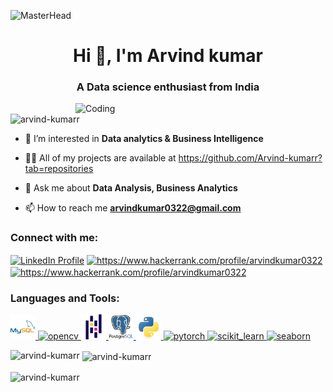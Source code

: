 ![MasterHead](https://camo.githubusercontent.com/f5a8ba4f28fe3ec8d5eb73dfa2303873b5d7122fb1ba08a5946e24d6c13e82c4/68747470733a2f2f6d656469612e6c6963646e2e636f6d2f646d732f696d6167652f4334443132415145536a37322d733567454b672f61727469636c652d636f7665725f696d6167652d736872696e6b5f3630305f323030302f302f313632363735333836373131303f653d3231343734383336343726763d6265746126743d4b6637594175775a74794347594c4e63682d4d676335654f432d376837754c5f646e424149677341465251)
<h1 align="center">Hi 👋, I'm Arvind kumar</h1>
<h3 align="center">A Data science enthusiast from India</h3>
<img align="right" alt="Coding" width="400" src="https://media.giphy.com/media/v1.Y2lkPTc5MGI3NjExcTl6ODVxemtmMjA3bnhycHFjaDdyMDUydDU4MHgxdjZ1eHV1d2ZlbSZlcD12MV9pbnRlcm5hbF9naWZfYnlfaWQmY3Q9Zw/3oKIPEqDGUULpEU0aQ/giphy.gif">

<p align="left"> <img src="https://komarev.com/ghpvc/?username=arvind-kumarr&label=Profile%20views&color=0e75b6&style=flat" alt="arvind-kumarr" /> </p>

- 🌱 I’m interested in **Data analytics & Business Intelligence**

- 👨‍💻 All of my projects are available at https://github.com/Arvind-kumarr?tab=repositories

- 💬 Ask me about **Data Analysis, Business Analytics**

- 📫 How to reach me **arvindkumar0322@gmail.com**

<h3 align="left">Connect with me:</h3>
<p align="left">
<a href="https://www.linkedin.com/in/arvind-kumar-22b405213/" target="blank"><img align="center" src="https://raw.githubusercontent.com/rahuldkjain/github-profile-readme-generator/master/src/images/icons/Social/linked-in-alt.svg" alt="LinkedIn Profile" height="30" width="40" /></a>
<a href="https://www.hackerrank.com/profile/arvindkumar0322" target="blank"><img align="center" src="https://raw.githubusercontent.com/rahuldkjain/github-profile-readme-generator/master/src/images/icons/Social/hackerrank.svg" alt="https://www.hackerrank.com/profile/arvindkumar0322" height="30" width="40" /></a>
<a href="https://www.novypro.com/profile_about/arvind-kumar" target="blank"><img align="center" src="https://leads.com.bd/wp-content/uploads/2022/07/c3dd704c81992b31070c472d338ba18e.png" alt="https://www.hackerrank.com/profile/arvindkumar0322" height="30" width="40" /></a>
</p>

<h3 align="left">Languages and Tools:</h3>
<p align="left"> <a href="https://www.mysql.com/" target="_blank" rel="noreferrer"> <img src="https://raw.githubusercontent.com/devicons/devicon/master/icons/mysql/mysql-original-wordmark.svg" alt="mysql" width="40" height="40"/> </a> <a href="https://opencv.org/" target="_blank" rel="noreferrer"> <img src="https://www.vectorlogo.zone/logos/opencv/opencv-icon.svg" alt="opencv" width="40" height="40"/> </a> <a href="https://pandas.pydata.org/" target="_blank" rel="noreferrer"> <img src="https://raw.githubusercontent.com/devicons/devicon/2ae2a900d2f041da66e950e4d48052658d850630/icons/pandas/pandas-original.svg" alt="pandas" width="40" height="40"/> </a> <a href="https://www.postgresql.org" target="_blank" rel="noreferrer"> <img src="https://raw.githubusercontent.com/devicons/devicon/master/icons/postgresql/postgresql-original-wordmark.svg" alt="postgresql" width="40" height="40"/> </a> <a href="https://www.python.org" target="_blank" rel="noreferrer"> <img src="https://raw.githubusercontent.com/devicons/devicon/master/icons/python/python-original.svg" alt="python" width="40" height="40"/> </a> <a href="https://pytorch.org/" target="_blank" rel="noreferrer"> <img src="https://www.vectorlogo.zone/logos/pytorch/pytorch-icon.svg" alt="pytorch" width="40" height="40"/> </a> <a href="https://scikit-learn.org/" target="_blank" rel="noreferrer"> <img src="https://upload.wikimedia.org/wikipedia/commons/0/05/Scikit_learn_logo_small.svg" alt="scikit_learn" width="40" height="40"/> </a> <a href="https://seaborn.pydata.org/" target="_blank" rel="noreferrer"> <img src="https://seaborn.pydata.org/_images/logo-mark-lightbg.svg" alt="seaborn" width="40" height="40"/> </a> </p>

<p><img align="left" src="https://github-readme-stats.vercel.app/api/top-langs?username=arvind-kumarr&show_icons=true&locale=en&layout=compact" alt="arvind-kumarr" /></p>

<p>&nbsp;<img align="center" src="https://github-readme-stats.vercel.app/api?username=arvind-kumarr&show_icons=true&locale=en" alt="arvind-kumarr" /></p>

<p><img align="center" src="https://github-readme-streak-stats.herokuapp.com/?user=arvind-kumarr&" alt="arvind-kumarr" /></p>

